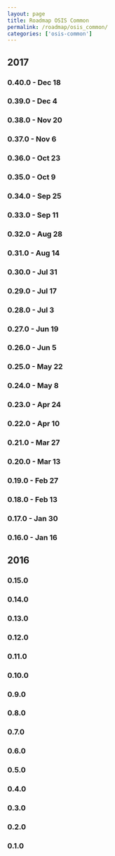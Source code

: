```yaml
---
layout: page
title: Roadmap OSIS Common
permalink: /roadmap/osis_common/
categories: ['osis-common']
---
```


## 2017

### 0.40.0 - Dec 18
### 0.39.0 - Dec 4
### 0.38.0 - Nov 20
### 0.37.0 - Nov 6
### 0.36.0 - Oct 23
### 0.35.0 - Oct 9
### 0.34.0 - Sep 25
### 0.33.0 - Sep 11
### 0.32.0 - Aug 28
### 0.31.0 - Aug 14
### 0.30.0 - Jul 31
### 0.29.0 - Jul 17
### 0.28.0 - Jul 3
### 0.27.0 - Jun 19
### 0.26.0 - Jun 5
### 0.25.0 - May 22
### 0.24.0 - May 8
### 0.23.0 - Apr 24
### 0.22.0 - Apr 10
### 0.21.0 - Mar 27
### 0.20.0 - Mar 13
### 0.19.0 - Feb 27
### 0.18.0 - Feb 13
### 0.17.0 - Jan 30
### 0.16.0 - Jan 16

## 2016

### 0.15.0
### 0.14.0
### 0.13.0
### 0.12.0
### 0.11.0
### 0.10.0
### 0.9.0
### 0.8.0
### 0.7.0
### 0.6.0
### 0.5.0
### 0.4.0
### 0.3.0
### 0.2.0
### 0.1.0

